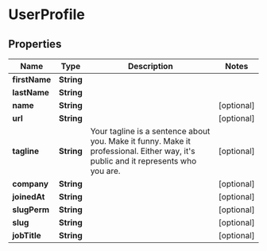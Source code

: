
# UserProfile

## Properties
Name | Type | Description | Notes
------------ | ------------- | ------------- | -------------
**firstName** | **String** |  | 
**lastName** | **String** |  | 
**name** | **String** |  |  [optional]
**url** | **String** |  |  [optional]
**tagline** | **String** | Your tagline is a sentence about you. Make it funny. Make it professional. Either way, it&#39;s public and it represents who you are. |  [optional]
**company** | **String** |  |  [optional]
**joinedAt** | **String** |  |  [optional]
**slugPerm** | **String** |  |  [optional]
**slug** | **String** |  |  [optional]
**jobTitle** | **String** |  |  [optional]



